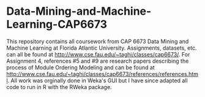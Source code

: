 # Data-Mining-and-Machine-Learning-CAP6673
This repository contains all coursework from CAP 6673 Data Mining and Machine Learning at Florida Atlantic University. Assignments, datasets, etc. can all be found at http://www.cse.fau.edu/~taghi/classes/cap6673/. For Assignment 4, references #5 and #9 are research papers describing the process of Module Ordering Modeling and can be found at http://www.cse.fau.edu/~taghi/classes/cap6673/references/references.html. All work was orginally done in Weka's GUI but I have since adapted all code to run in R with the RWeka package.
